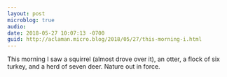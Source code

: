 ```yaml
---
layout: post
microblog: true
audio: 
date: 2018-05-27 10:07:13 -0700
guid: http://aclaman.micro.blog/2018/05/27/this-morning-i.html
---
```

This morning I saw a squirrel (almost drove over it), an otter, a flock of six turkey, and a herd of seven deer. Nature out in force.
